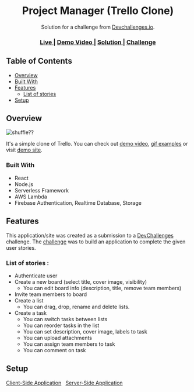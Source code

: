 <!-- Please update value in the {}  -->

<h1 align="center">Project Manager (Trello Clone)</h1>

<div align="center">
   Solution for a challenge from  <a href="http://devchallenges.io/" target="_blank">Devchallenges.io</a>.
</div>

<div align="center">
  <h3>
    <a href="https://trello-project-manager.netlify.app/">
      Live
    </a>
    <span> | </span>
    <a href="https://www.youtube.com/watch?v=qYPW0w2QXmc">
      Demo Video
     </a>
    <span> | </span>
    <a href="https://devchallenges.io/solutions/SVcO9rsAuK5k6qcXjmsw">
      Solution
    </a>
    <span> | </span>
    <a href="https://devchallenges.io/challenges/wP0LbGgEeKhpFHUpPpDh">
      Challenge
    </a>
  </h3>
</div>


## Table of Contents

- [Overview](#overview) 
- [Built With](#built-with)
- [Features](#features)
	- [List of stories](#List-of-stories)
- [Setup](#setup)


## Overview

![shuffle??](https://github.com/berabulut/gifs/blob/main/shuffle.gif)

It's a simple clone of Trello. You can check out [demo video](https://www.youtube.com/watch?v=qYPW0w2QXmc), [gif examples](./images/examples.MD) or visit [demo site](https://trello-project-manager.netlify.app/).  

### Built With

- React 
- Node.js 
- Serverless Framework 
- AWS Lambda
- Firebase Authentication, Realtime Database, Storage

## Features

<!-- List the features of your application or follow the template. Don't share the figma file here :) -->

This application/site was created as a submission to a [DevChallenges](https://devchallenges.io/challenges) challenge. The [challenge](https://devchallenges.io/challenges/wP0LbGgEeKhpFHUpPpDh) was to build an application to complete the given user stories.

### List of stories :

- Authenticate user
- Create a new board (select title, cover image, visibility)
	- You can edit board info (description, title, remove team members)
- Invite team members to board
- Create a list 
	- You can drag, drop, rename and delete lists.
- Create a task
	- You can switch tasks between lists
	- You can reorder tasks in the list
	- You can set description, cover image, labels to task
	- You can upload attachments
	- You can assign team members to task
	- You can comment on task

## Setup

[Client-Side Application](/client/README.md) &nbsp;
[Server-Side Application](./service/README.md)

